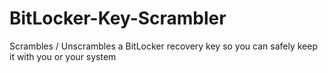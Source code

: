 # BitLocker-Key-Scrambler
Scrambles / Unscrambles a BitLocker recovery key so you can safely keep it with you or your system
